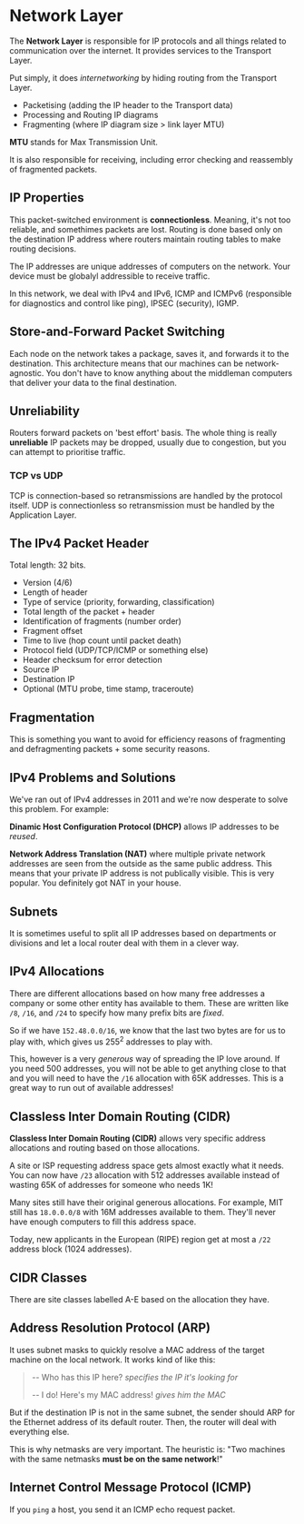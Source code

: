 # Network Layer

The **Network Layer** is responsible for IP protocols and all things related to
communication over the internet. It provides services to the Transport Layer.

Put simply, it does _internetworking_ by hiding routing from the Transport
Layer.

- Packetising (adding the IP header to the Transport data)
- Processing and Routing IP diagrams
- Fragmenting (where IP diagram size > link layer MTU)

**MTU** stands for Max Transmission Unit.

It is also responsible for receiving, including error checking and reassembly
of fragmented packets.

## IP Properties

This packet-switched environment is **connectionless**. Meaning, it's not too
reliable, and somethimes packets are lost. Routing is done based only on the
destination IP address where routers maintain routing tables to make routing
decisions.

The IP addresses are unique addresses of computers on the network. Your device
must be globalyl addressible to receive traffic.

In this network, we deal with IPv4 and IPv6, ICMP and ICMPv6 (responsible for
diagnostics and control like ping), IPSEC (security), IGMP.

## Store-and-Forward Packet Switching

Each node on the network takes a package, saves it, and forwards it to the
destination. This architecture means that our machines can be network-agnostic.
You don't have to know anything about the middleman computers that deliver your
data to the final destination.

## Unreliability

Routers forward packets on 'best effort' basis. The whole thing is really
**unreliable** IP packets may be dropped, usually due to congestion, but you
can attempt to prioritise traffic.

### TCP vs UDP

TCP is connection-based so retransmissions are handled by the protocol itself.
UDP is connectionless so retransmission must be handled by the Application
Layer.

## The IPv4 Packet Header

Total length: 32 bits.

- Version (4/6)
- Length of header
- Type of service (priority, forwarding, classification)
- Total length of the packet + header
- Identification of fragments (number order)
- Fragment offset
- Time to live (hop count until packet death)
- Protocol field (UDP/TCP/ICMP or something else)
- Header checksum for error detection
- Source IP
- Destination IP
- Optional (MTU probe, time stamp, traceroute)

## Fragmentation

This is something you want to avoid for efficiency reasons of fragmenting and
defragmenting packets + some security reasons.

## IPv4 Problems and Solutions

We've ran out of IPv4 addresses in 2011 and we're now desperate to solve this
problem. For example:

**Dinamic Host Configuration Protocol (DHCP)** allows IP addresses to be
_reused_.

**Network Address Translation (NAT)** where multiple private network addresses
are seen from the outside as the same public address. This means that your
private IP address is not publically visible. This is very popular. You
definitely got NAT in your house.

## Subnets

It is sometimes useful to split all IP addresses based on departments or
divisions and let a local router deal with them in a clever way.

## IPv4 Allocations

There are different allocations based on how many free addresses a company or
some other entity has available to them. These are written like `/8`, `/16`, and
`/24` to specify how many prefix bits are _fixed_.

So if we have `152.48.0.0/16`, we know that the last two bytes are for us to
play with, which gives us 255<sup>2</sup> addresses to play with.

This, however is a very _generous_ way of spreading the IP love around. If you
need 500 addresses, you will not be able to get anything close to that and you
will need to have the `/16` allocation with 65K addresses. This is a great way
to run out of available addresses!

## Classless Inter Domain Routing (CIDR)

**Classless Inter Domain Routing (CIDR)** allows very specific address
allocations and routing based on those allocations.

A site or ISP requesting address space gets almost exactly what it needs. You
can now have `/23` allocation with 512 addresses available instead of wasting
65K of addresses for someone who needs 1K!

Many sites still have their original generous allocations. For example, MIT
still has `18.0.0.0/8` with 16M addresses available to them. They'll never have
enough computers to fill this address space.

Today, new applicants in the European (RIPE) region get at most a `/22` address
block (1024 addresses).

## CIDR Classes

There are site classes labelled A-E based on the allocation they have.

## Address Resolution Protocol (ARP)

It uses subnet masks to quickly resolve a MAC address of the target machine on
the local network. It works kind of like this:

> -- Who has this IP here? *specifies the IP it's looking for*
>
> -- I do! Here's my MAC address! *gives him the MAC*

But if the destination IP is not in the same subnet, the sender should ARP for the Ethernet address of its default router. Then, the router will deal with
everything else.

This is why netmasks are very important. The heuristic is: "Two machines with
the same netmasks **must be on the same network**!"

## Internet Control Message Protocol (ICMP)

If you `ping` a host, you send it an ICMP echo request packet.
